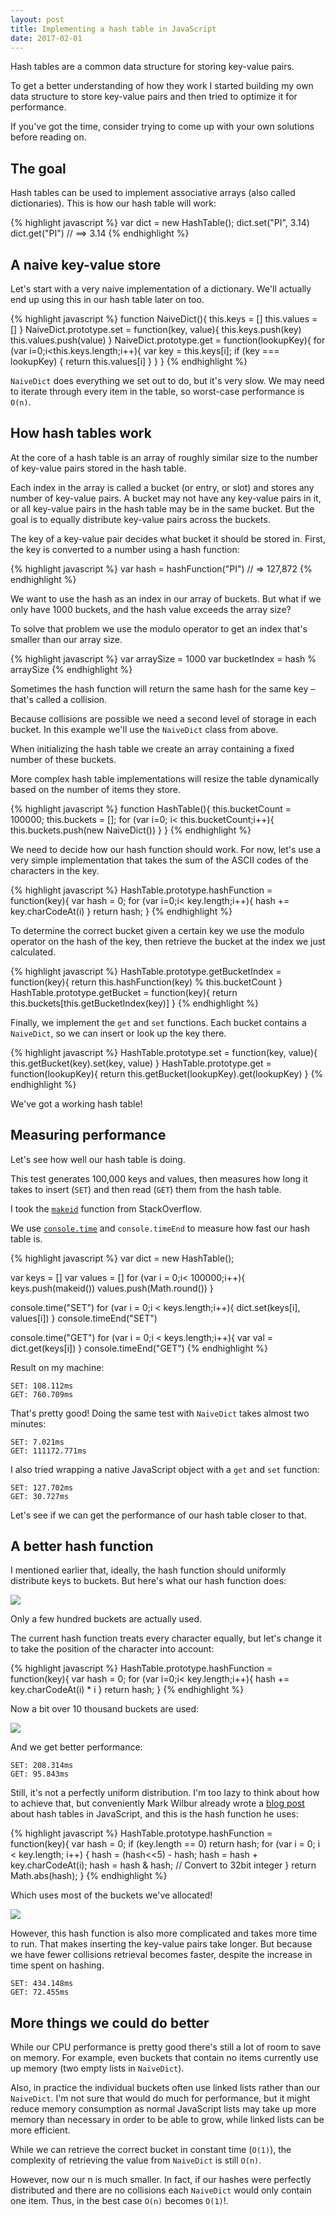 ```yaml
---
layout: post
title: Implementing a hash table in JavaScript 
date: 2017-02-01
---
```


Hash tables are a common data structure for storing key-value pairs.

To get a better understanding of how they work I started building my own data structure to store key-value pairs and then tried to optimize it for performance.

If you've got the time, consider trying to come up with your own solutions before reading on.

## The goal

Hash tables can be used to implement associative arrays (also called dictionaries). This is how our hash table will work:

{% highlight javascript %}
var dict = new HashTable();
dict.set("PI", 3.14)
dict.get("PI") // ==> 3.14
{% endhighlight %}

## A naive key-value store

Let's start with a very naive implementation of a dictionary. We'll actually end up using this in our hash table later on too.

{% highlight javascript %}
function NaiveDict(){
    this.keys = []
    this.values = []
}
NaiveDict.prototype.set = function(key, value){
    this.keys.push(key)
    this.values.push(value)
}
NaiveDict.prototype.get = function(lookupKey){
    for (var i=0;i<this.keys.length;i++){
        var key = this.keys[i];
        if (key === lookupKey) {
            return this.values[i]
        }
    }
}
{% endhighlight %}
<!-- > -->

`NaiveDict` does everything we set out to do, but it's very slow. We may need to iterate through every item in the table, so worst-case performance is `O(n)`.

## How hash tables work

At the core of a hash table is an array of roughly similar size to the number of key-value pairs stored in the hash table.

Each index in the array is called a bucket (or entry, or slot) and stores any number of key-value pairs. A bucket may not have any key-value pairs in it, or all key-value pairs in the hash table may be in the same bucket. But the goal is to equally distribute key-value pairs across the buckets.

The key of a key-value pair decides what bucket it should be stored in. First, the key is converted to a number using a hash function:

{% highlight javascript %}
var hash = hashFunction("PI") // => 127,872
{% endhighlight %}

We want to use the hash as an index in our array of buckets. But what if we only have 1000 buckets, and the hash value exceeds the array size?

To solve that problem we use the modulo operator to get an index that's smaller than our array size.

{% highlight javascript %}
var arraySize = 1000
var bucketIndex = hash % arraySize
{% endhighlight %}

Sometimes the hash function will return the same hash for the same key – that's called a collision.

Because collisions are possible we need a second level of storage in each bucket. In this example we'll use the `NaiveDict` class from above.

When initializing the hash table we create an array containing a fixed number of these buckets.

More complex hash table implementations will resize the table dynamically based on the number of items they store.

{% highlight javascript %}
function HashTable(){
    this.bucketCount = 100000;
    this.buckets = [];
    for (var i=0; i< this.bucketCount;i++){
        this.buckets.push(new NaiveDict())
    }
}
{% endhighlight %}

We need to decide how our hash function should work. For now, let's use a very simple implementation that takes the sum of the ASCII codes of the characters in the key.

{% highlight javascript %}
HashTable.prototype.hashFunction = function(key){
    var hash = 0;
    for (var i=0;i< key.length;i++){
        hash += key.charCodeAt(i)
    }
    return hash;
}
{% endhighlight %}

To determine the correct bucket given a certain key we use the modulo operator on the hash of the key, then retrieve the bucket at the index we just calculated.

{% highlight javascript %}
HashTable.prototype.getBucketIndex = function(key){
    return this.hashFunction(key) % this.bucketCount
}
HashTable.prototype.getBucket = function(key){
    return this.buckets[this.getBucketIndex(key)]
}
{% endhighlight %}

Finally, we implement the `get` and `set` functions. Each bucket contains a `NaiveDict`, so we can insert or look up the key there.

{% highlight javascript %}
HashTable.prototype.set = function(key, value){
   this.getBucket(key).set(key, value)
}
HashTable.prototype.get = function(lookupKey){
    return this.getBucket(lookupKey).get(lookupKey)
}
{% endhighlight %}

We've got a working hash table!

## Measuring performance

Let's see how well our hash table is doing.

This test generates 100,000 keys and values, then measures how long it takes to insert (`SET`) and then read (`GET`) them from the hash table.

I took the [`makeid`](http://stackoverflow.com/a/1349426/1290545) function from StackOverflow.

We use [`console.time`](https://developer.mozilla.org/en-US/docs/Web/API/Console/time) and `console.timeEnd` to measure how fast our hash table is.

{% highlight javascript %}
var dict = new HashTable();

var keys = []
var values = []
for (var i = 0;i< 100000;i++){
    keys.push(makeid())
    values.push(Math.round())
}

console.time("SET")
for (var i = 0;i < keys.length;i++){
    dict.set(keys[i], values[i])
}
console.timeEnd("SET")

console.time("GET")
for (var i = 0;i < keys.length;i++){
    var val = dict.get(keys[i])
}
console.timeEnd("GET")
{% endhighlight %}

Result on my machine:

```
SET: 108.112ms
GET: 760.709ms
```

That's pretty good! Doing the same test with `NaiveDict` takes almost two minutes:

```
SET: 7.021ms
GET: 111172.771ms
```

I also tried wrapping a native JavaScript object with a `get` and `set` function:

```
SET: 127.702ms
GET: 30.727ms
```

Let's see if we can get the performance of our hash table closer to that.

## A better hash function

I mentioned earlier that, ideally, the hash function should uniformly distribute keys to buckets. But here's what our hash function does:

![](/img/blog/hash-table/non-uniform-hash-distribution.png)

Only a few hundred buckets are actually used.

The current hash function treats every character equally, but let's change it to take the position of the character into account:

{% highlight javascript %}
HashTable.prototype.hashFunction = function(key){
    var hash = 0;
    for (var i=0;i< key.length;i++){
        hash += key.charCodeAt(i) * i
    }
    return hash;
}
{% endhighlight %}

Now a bit over 10 thousand buckets are used:

![](/img/blog/hash-table/more-buckets-used.png)

And we get better performance:

```
SET: 208.314ms
GET: 95.843ms
```

Still, it's not a perfectly uniform distribution. I'm too lazy to think about how to achieve that, but conveniently Mark Wilbur already wrote a [blog post](http://logicmason.com/2013/how-to-implement-a-hash-table/) about hash tables in JavaScript, and this is the hash function he uses:

{% highlight javascript %}
HashTable.prototype.hashFunction = function(key){
    var hash = 0;
    if (key.length == 0) return hash;
    for (var i = 0; i < key.length; i++) {
        hash = (hash<<5) - hash;
        hash = hash + key.charCodeAt(i);
        hash = hash & hash; // Convert to 32bit integer
    }
    return Math.abs(hash);
}
{% endhighlight %}

Which uses most of the buckets we've allocated!

![](/img/blog/hash-table/uniform-distribution.png)

However, this hash function is also more complicated and takes more time to run. That makes inserting the key-value pairs take longer. But because we have fewer collisions retrieval becomes faster, despite the increase in time spent on hashing.

```
SET: 434.148ms
GET: 72.455ms
```

## More things we could do better

While our CPU performance is pretty good there's still a lot of room to save on memory. For example, even buckets that contain no items currently use up memory (two empty lists in `NaiveDict`).

Also, in practice the individual buckets often use linked lists rather than our `NaiveDict`. I'm not sure that would do much for performance, but it might reduce memory consumption as normal JavaScript lists may take up more memory than necessary in order to be able to grow, while linked lists can be more efficient.

While we can retrieve the correct bucket in constant time (`O(1)`), the complexity of retrieving the value from `NaiveDict` is still `O(n)`.

However, now our n is much smaller. In fact, if our hashes were perfectly distributed and there are no collisions each `NaiveDict` would only contain one item. Thus, in the best case `O(n)` becomes `O(1)`!.